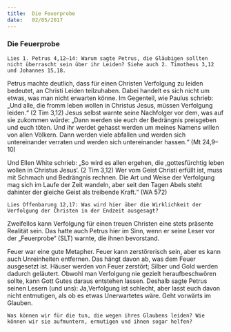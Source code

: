 ```yaml
---
title:  Die Feuerprobe
date:   02/05/2017
---
```


### Die Feuerprobe 

`Lies 1. Petrus 4,12–14: Warum sagte Petrus, die Gläubigen sollten nicht überrascht sein über ihr Leiden? Siehe auch 2. Timotheus 3,12 und Johannes 15,18.` 

Petrus machte deutlich, dass für einen Christen Verfolgung zu leiden bedeutet, an Christi Leiden teilzuhaben. Dabei handelt es sich nicht um etwas, was man nicht erwarten könne. Im Gegenteil, wie Paulus schrieb: „Und alle, die fromm leben wollen in Christus Jesus, müssen Verfolgung leiden.“ (2 Tim 3,12) Jesus selbst warnte seine Nachfolger vor dem, was auf sie zukommen würde: „Dann werden sie euch der Bedrängnis preisgeben und euch töten. Und ihr werdet gehasst werden um meines Namens willen von allen Völkern. Dann werden viele abfallen und werden sich untereinander verraten und werden sich untereinander hassen.“ (Mt 24,9–10) 

Und Ellen White schrieb: „So wird es allen ergehen, die ‚gottesfürchtig leben wollen in Christus Jesus‘. (2 Tim 3,12) Wer vom Geist Christi erfüllt ist, muss mit Schmach und Bedrängnis rechnen. Die Art und Weise der Verfolgung mag sich im Laufe der Zeit wandeln, aber seit den Tagen Abels steht dahinter der gleiche Geist als treibende Kraft.“ (WA 572) 

`Lies Offenbarung 12,17: Was wird hier über die Wirklichkeit der Verfolgung der Christen in der Endzeit ausgesagt?` 

Zweifellos kann Verfolgung für einen treuen Christen eine stets präsente Realität sein. Das hatte auch Petrus hier im Sinn, wenn er seine Leser vor der „Feuerprobe“ (SLT) warnte, die ihnen bevorstand. 

Feuer war eine gute Metapher. Feuer kann zerstörerisch sein, aber es kann auch Unreinheiten entfernen. Das hängt davon ab, was dem Feuer ausgesetzt ist. Häuser werden von Feuer zerstört; Silber und Gold werden dadurch geläutert. Obwohl man Verfolgung nie gezielt heraufbeschwören sollte, kann Gott Gutes daraus entstehen lassen. Deshalb sagte Petrus seinen Lesern (und uns): Ja,Verfolgung ist schlecht, aber lasst euch davon nicht entmutigen, als ob es etwas Unerwartetes wäre. Geht vorwärts im Glauben. 

`Was können wir für die tun, die wegen ihres Glaubens leiden? Wie können wir sie aufmuntern, ermutigen und ihnen sogar helfen?` 
